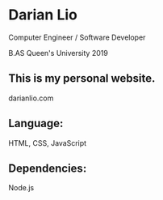 # Darian Lio

Computer Engineer / Software Developer

B.AS Queen's University 2019

## This is my personal website.

darianlio.com

## Language:

HTML, CSS, JavaScript

## Dependencies:

Node.js
